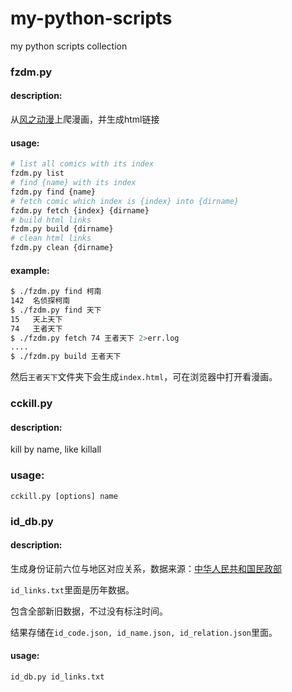 # my-python-scripts
my python scripts collection

### fzdm.py

#### description:
从[风之动漫](http://www.fzdm.com)上爬漫画，并生成html链接

#### usage:
```bash
# list all comics with its index
fzdm.py list
# find {name} with its index
fzdm.py find {name}
# fetch comic which index is {index} into {dirname}
fzdm.py fetch {index} {dirname}
# build html links
fzdm.py build {dirname}
# clean html links
fzdm.py clean {dirname}
```
#### example:
```bash
$ ./fzdm.py find 柯南
142  名侦探柯南
$ ./fzdm.py find 天下
15   天上天下
74   王者天下
$ ./fzdm.py fetch 74 王者天下 2>err.log
....
$ ./fzdm.py build 王者天下
```
然后`王者天下`文件夹下会生成`index.html`，可在浏览器中打开看漫画。

### cckill.py

#### description:
kill by name, like killall

### usage:
`cckill.py [options] name`

### id_db.py

#### description:
生成身份证前六位与地区对应关系，数据来源：[中华人民共和国民政部](http://www.mca.gov.cn)

`id_links.txt`里面是历年数据。

包含全部新旧数据，不过没有标注时间。

结果存储在`id_code.json, id_name.json, id_relation.json`里面。

#### usage:
`id_db.py id_links.txt`
